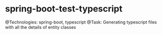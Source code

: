 # spring-boot-test-typescript
@Technologies: spring-boot, typescript
@Task: Generating typescript files with all the details of entity classes

